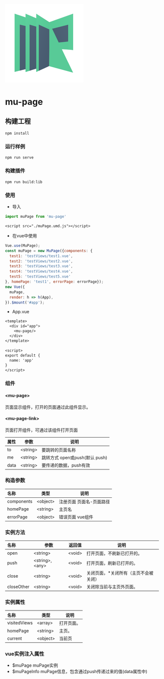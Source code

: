 # ![mu-page](https://github.com/tingxiaimg/mu-page/blob/master/src/assets/logo.png)

# mu-page

## 构建工程
```
npm install
```

### 运行样例
```
npm run serve
```

### 构建插件
```
npm run build:lib
```

### 使用
* 导入
```javascript
import muPage from 'mu-page'
```
```
<script src="./muPage.umd.js"></script>
```

* 在vue中使用
``` javascript
Vue.use(MuPage);
const muPage = new MuPage({components: {
  test1: 'testViews/test1.vue',
  test2: 'testViews/test2.vue',
  test3: 'testViews/test3.vue',
  test4: 'testViews/test4.vue',
  test5: 'testViews/test5.vue'
}, homePage: 'test1', errorPage: errorPage});
new Vue({
  muPage,
  render: h => h(App),
}).$mount('#app');
```

* App.vue
``` vue
<template>
  <div id="app">
    <mu-page/>
  </div>
</template>

<script>
export default {
  name: 'app'
}
</script>

```

### 组件

#### &lt;mu-page&gt;  
页面显示组件，打开的页面通过此组件显示。
#### &lt;mu-page-link&gt;  
页面打开组件，可通过该组件打开页面

| 属性 | 参数 | 说明 |
|:---|----|----| 
|to|&lt;string&gt;|要跳转的页面名称| 
|me|&lt;string&gt;|跳转方式 open或push(默认 push)| 
|data|&lt;string&gt;|要传递的数据，push有效| 

### 构造参数

| 名称 | 类型 | 说明 |
|:---|----|----|
|components|&lt;object&gt;|注册页面 页面名-页面路径|
|homePage|&lt;string&gt;|主页名|
|errorPage|&lt;object&gt;|错误页面 vue组件|
### 实例方法

| 名称 | 参数 | 返回值 | 说明 |
|:---|----|----| ---- |
|open|&lt;string&gt;|&lt;void&gt;|打开页面，不刷新已打开的。|
|push|&lt;string&gt;, &lt;any&gt;|&lt;void&gt;|打开页面，刷新已打开的。|
|close|&lt;string&gt;|&lt;void&gt;|关闭页面，*关闭所有（主页不会被关闭）|
|closeOther|&lt;string&gt;|&lt;void&gt;|关闭除当前与主页外页面。|

### 实例属性

| 名称 | 类型 | 说明 |
|:---|----| ---- |
|visitedViews|&lt;array&gt;|打开页面。|
|homePage|&lt;string&gt;|主页。|
|current|&lt;object&gt;|当前页|

### vue实例注入属性

* $muPage muPage实例
* $muPageInfo muPage信息，包含通过push传递过来的值(data属性中)

